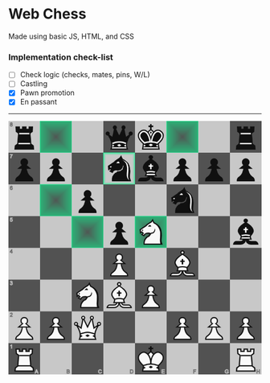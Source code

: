# Web Chess

Made using basic JS, HTML, and CSS 

### Implementation check-list

- [ ] Check logic (checks, mates, pins, W/L)
- [ ] Castling
- [x] Pawn promotion
- [x] En passant

---

![Example over-the-board game](Carlsen_v_Tang_Bullet.png)

